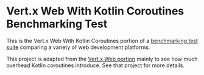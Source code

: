 # Vert.x Web With Kotlin Coroutines Benchmarking Test

This is the Vert.x Web With Kotlin Coroutines portion of a [benchmarking test suite](../) comparing a variety of web development platforms.

This project is adapted from the [Vert.x Web portion](/frameworks/Java/vertx-web) mainly to see how much overhead Kotlin coroutines introduce. See that project for more details.
